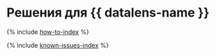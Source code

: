 # Решения для {{ datalens-name }}

{% include [how-to-index](how-to/index.md) %}

{% include [known-issues-index](known-issues/index.md) %}

